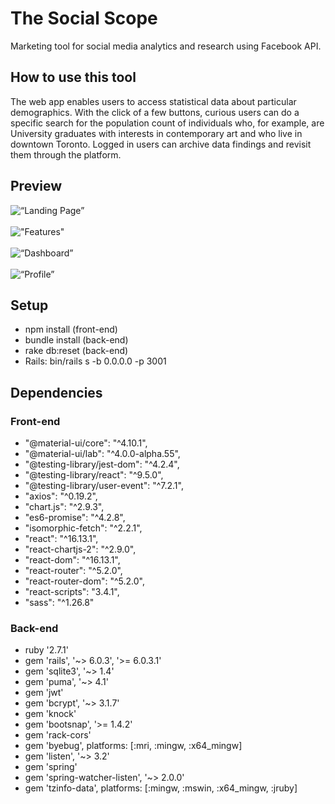 # The Social Scope 
Marketing tool for social media analytics and research using Facebook API.

## How to use this tool
The web app enables users to access statistical data about particular demographics. With the click of a few buttons, curious users can do a specific search for the population count of individuals who, for example, are University graduates with interests in contemporary art and who live in downtown Toronto. Logged in users can archive data findings and revisit them through the platform. 

## Preview
![“Landing Page”](https://github.com/matichmike/FB-Audience-Outreach/blob/master/screenshots/landing.png?raw=true)
<br/>
<br/>
!["Features"](https://github.com/matichmike/FB-Audience-Outreach/blob/master/screenshots/features.png?raw=true)
<br/>
<br/>
![“Dashboard”](https://github.com/matichmike/FB-Audience-Outreach/blob/master/screenshots/dashboard.png?raw=true)
<br/>
<br/>
![“Profile”](https://github.com/matichmike/FB-Audience-Outreach/blob/master/screenshots/profile.png?raw=true)

## Setup 
* npm install (front-end) 
* bundle install (back-end)
* rake db:reset (back-end) 
* Rails: bin/rails s -b 0.0.0.0 -p 3001

## Dependencies
### Front-end
* "@material-ui/core": "^4.10.1",
* "@material-ui/lab": "^4.0.0-alpha.55",
* "@testing-library/jest-dom": "^4.2.4",
* "@testing-library/react": "^9.5.0",
* "@testing-library/user-event": "^7.2.1",
* "axios": "^0.19.2",
* "chart.js": "^2.9.3",
* "es6-promise": "^4.2.8",
* "isomorphic-fetch": "^2.2.1",
* "react": "^16.13.1",
* "react-chartjs-2": "^2.9.0",
* "react-dom": "^16.13.1",
* "react-router": "^5.2.0",
* "react-router-dom": "^5.2.0",
* "react-scripts": "3.4.1",
* "sass": "^1.26.8"

### Back-end
* ruby '2.7.1'
* gem 'rails', '~> 6.0.3', '>= 6.0.3.1'
* gem 'sqlite3', '~> 1.4'
* gem 'puma', '~> 4.1'
* gem 'jwt'
* gem 'bcrypt', '~> 3.1.7'
* gem 'knock'
* gem 'bootsnap', '>= 1.4.2'
* gem 'rack-cors'
* gem 'byebug', platforms: [:mri, :mingw, :x64_mingw]
* gem 'listen', '~> 3.2'
* gem 'spring'
* gem 'spring-watcher-listen', '~> 2.0.0'
* gem 'tzinfo-data', platforms: [:mingw, :mswin, :x64_mingw, :jruby]
